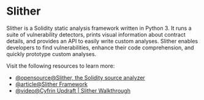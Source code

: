 # Slither

Slither is a Solidity static analysis framework written in Python 3. It runs a suite of vulnerability detectors, prints visual information about contract details, and provides an API to easily write custom analyses. Slither enables developers to find vulnerabilities, enhance their code comprehension, and quickly prototype custom analyses.

Visit the following resources to learn more:

- [@opensource@Slither, the Solidity source analyzer](https://github.com/crytic/slither)
- [@article@Slither Framework](https://blog.trailofbits.com/2018/10/19/slither-a-solidity-static-analysis-framework/)
- [@video@Cyfrin Updraft | Slither Walkthrough](https://updraft.cyfrin.io/courses/security/puppy-raffle/slither-walkthrough)
